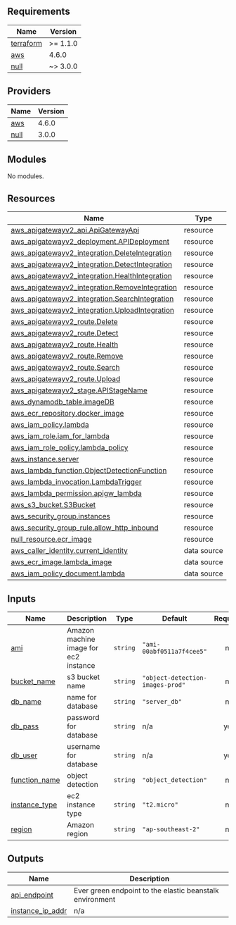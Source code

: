 <!-- BEGIN_TF_DOCS -->
## Requirements

| Name | Version |
|------|---------|
| <a name="requirement_terraform"></a> [terraform](#requirement\_terraform) | >= 1.1.0 |
| <a name="requirement_aws"></a> [aws](#requirement\_aws) | 4.6.0 |
| <a name="requirement_null"></a> [null](#requirement\_null) | ~> 3.0.0 |

## Providers

| Name | Version |
|------|---------|
| <a name="provider_aws"></a> [aws](#provider\_aws) | 4.6.0 |
| <a name="provider_null"></a> [null](#provider\_null) | 3.0.0 |

## Modules

No modules.

## Resources

| Name | Type |
|------|------|
| [aws_apigatewayv2_api.ApiGatewayApi](https://registry.terraform.io/providers/hashicorp/aws/4.6.0/docs/resources/apigatewayv2_api) | resource |
| [aws_apigatewayv2_deployment.APIDeployment](https://registry.terraform.io/providers/hashicorp/aws/4.6.0/docs/resources/apigatewayv2_deployment) | resource |
| [aws_apigatewayv2_integration.DeleteIntegration](https://registry.terraform.io/providers/hashicorp/aws/4.6.0/docs/resources/apigatewayv2_integration) | resource |
| [aws_apigatewayv2_integration.DetectIntegration](https://registry.terraform.io/providers/hashicorp/aws/4.6.0/docs/resources/apigatewayv2_integration) | resource |
| [aws_apigatewayv2_integration.HealthIntegration](https://registry.terraform.io/providers/hashicorp/aws/4.6.0/docs/resources/apigatewayv2_integration) | resource |
| [aws_apigatewayv2_integration.RemoveIntegration](https://registry.terraform.io/providers/hashicorp/aws/4.6.0/docs/resources/apigatewayv2_integration) | resource |
| [aws_apigatewayv2_integration.SearchIntegration](https://registry.terraform.io/providers/hashicorp/aws/4.6.0/docs/resources/apigatewayv2_integration) | resource |
| [aws_apigatewayv2_integration.UploadIntegration](https://registry.terraform.io/providers/hashicorp/aws/4.6.0/docs/resources/apigatewayv2_integration) | resource |
| [aws_apigatewayv2_route.Delete](https://registry.terraform.io/providers/hashicorp/aws/4.6.0/docs/resources/apigatewayv2_route) | resource |
| [aws_apigatewayv2_route.Detect](https://registry.terraform.io/providers/hashicorp/aws/4.6.0/docs/resources/apigatewayv2_route) | resource |
| [aws_apigatewayv2_route.Health](https://registry.terraform.io/providers/hashicorp/aws/4.6.0/docs/resources/apigatewayv2_route) | resource |
| [aws_apigatewayv2_route.Remove](https://registry.terraform.io/providers/hashicorp/aws/4.6.0/docs/resources/apigatewayv2_route) | resource |
| [aws_apigatewayv2_route.Search](https://registry.terraform.io/providers/hashicorp/aws/4.6.0/docs/resources/apigatewayv2_route) | resource |
| [aws_apigatewayv2_route.Upload](https://registry.terraform.io/providers/hashicorp/aws/4.6.0/docs/resources/apigatewayv2_route) | resource |
| [aws_apigatewayv2_stage.APIStageName](https://registry.terraform.io/providers/hashicorp/aws/4.6.0/docs/resources/apigatewayv2_stage) | resource |
| [aws_dynamodb_table.imageDB](https://registry.terraform.io/providers/hashicorp/aws/4.6.0/docs/resources/dynamodb_table) | resource |
| [aws_ecr_repository.docker_image](https://registry.terraform.io/providers/hashicorp/aws/4.6.0/docs/resources/ecr_repository) | resource |
| [aws_iam_policy.lambda](https://registry.terraform.io/providers/hashicorp/aws/4.6.0/docs/resources/iam_policy) | resource |
| [aws_iam_role.iam_for_lambda](https://registry.terraform.io/providers/hashicorp/aws/4.6.0/docs/resources/iam_role) | resource |
| [aws_iam_role_policy.lambda_policy](https://registry.terraform.io/providers/hashicorp/aws/4.6.0/docs/resources/iam_role_policy) | resource |
| [aws_instance.server](https://registry.terraform.io/providers/hashicorp/aws/4.6.0/docs/resources/instance) | resource |
| [aws_lambda_function.ObjectDetectionFunction](https://registry.terraform.io/providers/hashicorp/aws/4.6.0/docs/resources/lambda_function) | resource |
| [aws_lambda_invocation.LambdaTrigger](https://registry.terraform.io/providers/hashicorp/aws/4.6.0/docs/resources/lambda_invocation) | resource |
| [aws_lambda_permission.apigw_lambda](https://registry.terraform.io/providers/hashicorp/aws/4.6.0/docs/resources/lambda_permission) | resource |
| [aws_s3_bucket.S3Bucket](https://registry.terraform.io/providers/hashicorp/aws/4.6.0/docs/resources/s3_bucket) | resource |
| [aws_security_group.instances](https://registry.terraform.io/providers/hashicorp/aws/4.6.0/docs/resources/security_group) | resource |
| [aws_security_group_rule.allow_http_inbound](https://registry.terraform.io/providers/hashicorp/aws/4.6.0/docs/resources/security_group_rule) | resource |
| [null_resource.ecr_image](https://registry.terraform.io/providers/hashicorp/null/latest/docs/resources/resource) | resource |
| [aws_caller_identity.current_identity](https://registry.terraform.io/providers/hashicorp/aws/4.6.0/docs/data-sources/caller_identity) | data source |
| [aws_ecr_image.lambda_image](https://registry.terraform.io/providers/hashicorp/aws/4.6.0/docs/data-sources/ecr_image) | data source |
| [aws_iam_policy_document.lambda](https://registry.terraform.io/providers/hashicorp/aws/4.6.0/docs/data-sources/iam_policy_document) | data source |

## Inputs

| Name | Description | Type | Default | Required |
|------|-------------|------|---------|:--------:|
| <a name="input_ami"></a> [ami](#input\_ami) | Amazon machine image for ec2 instance | `string` | `"ami-00abf0511a7f4cee5"` | no |
| <a name="input_bucket_name"></a> [bucket\_name](#input\_bucket\_name) | s3 bucket name | `string` | `"object-detection-images-prod"` | no |
| <a name="input_db_name"></a> [db\_name](#input\_db\_name) | name for database | `string` | `"server_db"` | no |
| <a name="input_db_pass"></a> [db\_pass](#input\_db\_pass) | password for database | `string` | n/a | yes |
| <a name="input_db_user"></a> [db\_user](#input\_db\_user) | username for database | `string` | n/a | yes |
| <a name="input_function_name"></a> [function\_name](#input\_function\_name) | object detection | `string` | `"object_detection"` | no |
| <a name="input_instance_type"></a> [instance\_type](#input\_instance\_type) | ec2 instance type | `string` | `"t2.micro"` | no |
| <a name="input_region"></a> [region](#input\_region) | Amazon region | `string` | `"ap-southeast-2"` | no |

## Outputs

| Name | Description |
|------|-------------|
| <a name="output_api_endpoint"></a> [api\_endpoint](#output\_api\_endpoint) | Ever green endpoint to the elastic beanstalk environment |
| <a name="output_instance_ip_addr"></a> [instance\_ip\_addr](#output\_instance\_ip\_addr) | n/a |
<!-- END_TF_DOCS -->
